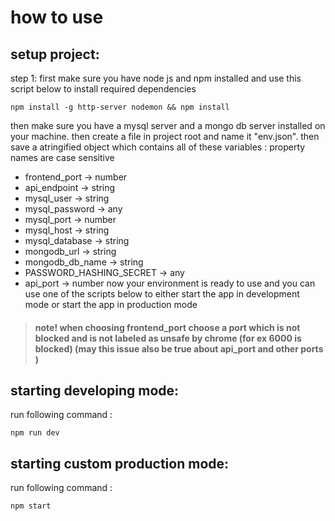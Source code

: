 # how to use

## setup project:

step 1: first make sure you have node js and npm installed and use this script below to install required dependencies

```
npm install -g http-server nodemon && npm install
```

then make sure you have a mysql server and a mongo db server installed on your machine. then create a file in project root and name it "env.json". then save a atringified object which contains all of these variables : property names are case sensitive 

* frontend_port -> number 
* api_endpoint -> string 
* mysql_user -> string 
* mysql_password -> any
* mysql_port -> number
* mysql_host -> string 
* mysql_database -> string 
* mongodb_url -> string
* mongodb_db_name -> string 
* PASSWORD_HASHING_SECRET -> any 
* api_port -> number 
now your environment is ready to use and you can use one of the scripts below to either start the app in development mode or start the app in production mode

> #### note! when choosing frontend_port choose a port which is not blocked and is not labeled as unsafe by chrome (for ex 6000 is blocked) (may this issue also be true about api_port and other ports )

## starting developing mode:

run following command :

```
npm run dev
```

## starting custom production mode:

run following command :

```
npm start
```